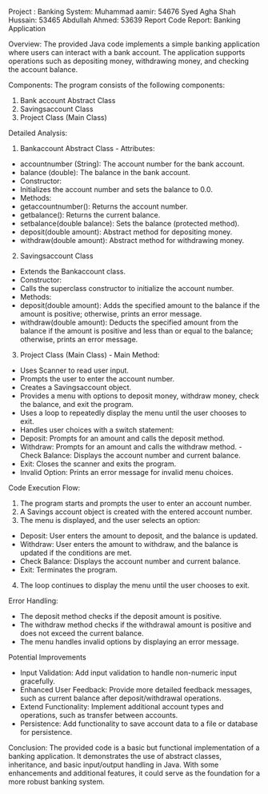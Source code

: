 Project : 
Banking System: 
Muhammad aamir:  54676 
Syed  Agha Shah Hussain:  53465 
Abdullah Ahmed: 53639 
Report 
Code Report: Banking Application 
 
Overview: 
The provided Java code implements a simple banking application where users can interact with a bank account. The application supports operations such as depositing money, withdrawing money, and checking the account balance. 
 
Components: 
The program consists of the following components: 
 
1.	Bank account Abstract Class 
2.	Savingsaccount Class 
3.	Project Class (Main Class) 
 
Detailed Analysis: 
 
1.	Bankaccount Abstract Class    - Attributes: 
-	accountnumber (String): The account number for the bank account. 
-	balance (double): The balance in the bank account. 
-	Constructor: 
-	Initializes the account number and sets the balance to 0.0. 
-	Methods: 
-	getaccountnumber(): Returns the account number. 
-	getbalance(): Returns the current balance. 
-	setbalance(double balance): Sets the balance (protected method). 
-	deposit(double amount): Abstract method for depositing money. 
-	withdraw(double amount): Abstract method for withdrawing money. 
 
2.	Savingsaccount Class 
-	Extends the Bankaccount class. 
-	Constructor: 
-	Calls the superclass constructor to initialize the account number. 
-	Methods: 
-	deposit(double amount): Adds the specified amount to the balance if the amount is positive; otherwise, prints an error message. 
-	withdraw(double amount): Deducts the specified amount from the balance if the amount is positive and less than or equal to the balance; otherwise, prints an error message. 
 
3.	Project Class (Main Class)    - Main Method: 
-	Uses Scanner to read user input. 
-	Prompts the user to enter the account number. 
-	Creates a Savingsaccount object. 
-	Provides a menu with options to deposit money, withdraw money, check the balance, and exit the program. 
-	Uses a loop to repeatedly display the menu until the user chooses to exit. 
-	Handles user choices with a switch statement: 
-	Deposit: Prompts for an amount and calls the deposit method. 
-	Withdraw: Prompts for an amount and calls the withdraw method.        - Check Balance: Displays the account number and current balance. 
-	Exit: Closes the scanner and exits the program. 
-	Invalid Option: Prints an error message for invalid menu choices. 
 
Code Execution Flow: 
1.	The program starts and prompts the user to enter an account number. 
2.	A Savings account object is created with the entered account number. 
3.	The menu is displayed, and the user selects an option: 
-	Deposit: User enters the amount to deposit, and the balance is updated. 
-	Withdraw: User enters the amount to withdraw, and the balance is updated if the conditions are met. 
-	Check Balance: Displays the account number and current balance. 
-	Exit: Terminates the program. 
4.	The loop continues to display the menu until the user chooses to exit. 
 
Error Handling: 
-	The deposit method checks if the deposit amount is positive. 
-	The withdraw method checks if the withdrawal amount is positive and does not exceed the current balance. 
-	The menu handles invalid options by displaying an error message. 
 
Potential Improvements 
-	Input Validation: Add input validation to handle non-numeric input gracefully. 
-	Enhanced User Feedback: Provide more detailed feedback messages, such as current balance after deposit/withdrawal operations. 
-	Extend Functionality: Implement additional account types and operations, such as transfer between accounts. 
-	Persistence: Add functionality to save account data to a file or database for persistence. 
 
Conclusion: 
The provided code is a basic but functional implementation of a banking application. It demonstrates the use of abstract classes, inheritance, and basic input/output handling in Java. With some enhancements and additional features, it could serve as the foundation for a more robust banking system. 
